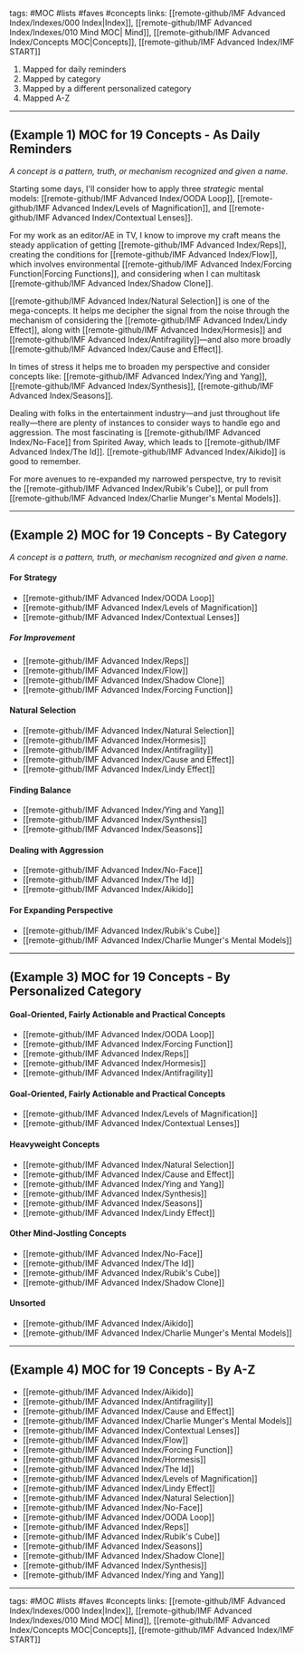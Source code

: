 tags: #MOC #lists #faves #concepts
links: [[remote-github/IMF Advanced Index/Indexes/000 Index|Index]], [[remote-github/IMF Advanced Index/Indexes/010 Mind MOC| Mind]], [[remote-github/IMF Advanced Index/Concepts MOC|Concepts]], [[remote-github/IMF Advanced Index/IMF START]]

1. Mapped for daily reminders
2. Mapped by category
3. Mapped by a different personalized category
4. Mapped A-Z

---
## (Example 1) MOC for 19 Concepts - As Daily Reminders
*A concept is a pattern, truth, or mechanism recognized and given a name.*

Starting some days, I'll consider how to apply three *strategic* mental models: [[remote-github/IMF Advanced Index/OODA Loop]], [[remote-github/IMF Advanced Index/Levels of Magnification]], and [[remote-github/IMF Advanced Index/Contextual Lenses]].

For my work as an editor/AE in TV, I know to improve my craft means the steady application of getting [[remote-github/IMF Advanced Index/Reps]], creating the conditions for [[remote-github/IMF Advanced Index/Flow]], which involves environmental  [[remote-github/IMF Advanced Index/Forcing Function|Forcing Functions]], and considering when I can multitask [[remote-github/IMF Advanced Index/Shadow Clone]]. 


[[remote-github/IMF Advanced Index/Natural Selection]] is one of the mega-concepts. It helps me decipher the signal from the noise through the mechanism of considering the [[remote-github/IMF Advanced Index/Lindy Effect]], along with [[remote-github/IMF Advanced Index/Hormesis]] and [[remote-github/IMF Advanced Index/Antifragility]]—and also more broadly [[remote-github/IMF Advanced Index/Cause and Effect]].

In times of stress it helps me to broaden my perspective and consider concepts like: [[remote-github/IMF Advanced Index/Ying and Yang]], [[remote-github/IMF Advanced Index/Synthesis]], [[remote-github/IMF Advanced Index/Seasons]].

Dealing with folks in the entertainment industry—and just throughout life really—there are plenty of instances to consider ways to handle ego and aggression. The most fascinating is [[remote-github/IMF Advanced Index/No-Face]] from Spirited Away, which leads to [[remote-github/IMF Advanced Index/The Id]]. [[remote-github/IMF Advanced Index/Aikido]] is good to remember.

For more avenues to re-expanded my narrowed perspectve, try to revisit the [[remote-github/IMF Advanced Index/Rubik's Cube]], or pull from [[remote-github/IMF Advanced Index/Charlie Munger's Mental Models]].


---
## (Example 2) MOC for 19 Concepts - By Category 
*A concept is a pattern, truth, or mechanism recognized and given a name.*

#### For Strategy
- [[remote-github/IMF Advanced Index/OODA Loop]]
- [[remote-github/IMF Advanced Index/Levels of Magnification]]  
- [[remote-github/IMF Advanced Index/Contextual Lenses]]

##### For Improvement
- [[remote-github/IMF Advanced Index/Reps]] 
- [[remote-github/IMF Advanced Index/Flow]]
- [[remote-github/IMF Advanced Index/Shadow Clone]]
- [[remote-github/IMF Advanced Index/Forcing Function]] 

#### Natural Selection
- [[remote-github/IMF Advanced Index/Natural Selection]]
- [[remote-github/IMF Advanced Index/Hormesis]]
- [[remote-github/IMF Advanced Index/Antifragility]]
- [[remote-github/IMF Advanced Index/Cause and Effect]]
- [[remote-github/IMF Advanced Index/Lindy Effect]] 

#### Finding Balance
- [[remote-github/IMF Advanced Index/Ying and Yang]]
- [[remote-github/IMF Advanced Index/Synthesis]]
- [[remote-github/IMF Advanced Index/Seasons]]

#### Dealing with Aggression
- [[remote-github/IMF Advanced Index/No-Face]]
- [[remote-github/IMF Advanced Index/The Id]]
- [[remote-github/IMF Advanced Index/Aikido]] 

#### For Expanding Perspective
- [[remote-github/IMF Advanced Index/Rubik's Cube]]
- [[remote-github/IMF Advanced Index/Charlie Munger's Mental Models]]

---
## (Example 3) MOC for 19 Concepts - By Personalized Category 

#### Goal-Oriented, Fairly Actionable and Practical Concepts
- [[remote-github/IMF Advanced Index/OODA Loop]]
- [[remote-github/IMF Advanced Index/Forcing Function]] 
- [[remote-github/IMF Advanced Index/Reps]] 
- [[remote-github/IMF Advanced Index/Hormesis]]
- [[remote-github/IMF Advanced Index/Antifragility]]

#### Goal-Oriented, Fairly Actionable and Practical Concepts
- [[remote-github/IMF Advanced Index/Levels of Magnification]]  
- [[remote-github/IMF Advanced Index/Contextual Lenses]]

#### Heavyweight Concepts
- [[remote-github/IMF Advanced Index/Natural Selection]]
- [[remote-github/IMF Advanced Index/Cause and Effect]]
- [[remote-github/IMF Advanced Index/Ying and Yang]]
- [[remote-github/IMF Advanced Index/Synthesis]]
- [[remote-github/IMF Advanced Index/Seasons]]
- [[remote-github/IMF Advanced Index/Lindy Effect]] 

#### Other Mind-Jostling Concepts
- [[remote-github/IMF Advanced Index/No-Face]]
- [[remote-github/IMF Advanced Index/The Id]]
- [[remote-github/IMF Advanced Index/Rubik's Cube]]
- [[remote-github/IMF Advanced Index/Shadow Clone]]

#### Unsorted
- [[remote-github/IMF Advanced Index/Aikido]] 
- [[remote-github/IMF Advanced Index/Charlie Munger's Mental Models]]

---
## (Example 4) MOC for 19 Concepts - By A-Z
- [[remote-github/IMF Advanced Index/Aikido]] 
- [[remote-github/IMF Advanced Index/Antifragility]]
- [[remote-github/IMF Advanced Index/Cause and Effect]]
- [[remote-github/IMF Advanced Index/Charlie Munger's Mental Models]]
- [[remote-github/IMF Advanced Index/Contextual Lenses]]
- [[remote-github/IMF Advanced Index/Flow]]
- [[remote-github/IMF Advanced Index/Forcing Function]] 
- [[remote-github/IMF Advanced Index/Hormesis]]
- [[remote-github/IMF Advanced Index/The Id]]
- [[remote-github/IMF Advanced Index/Levels of Magnification]]  
- [[remote-github/IMF Advanced Index/Lindy Effect]] 
- [[remote-github/IMF Advanced Index/Natural Selection]]
- [[remote-github/IMF Advanced Index/No-Face]]
- [[remote-github/IMF Advanced Index/OODA Loop]]
- [[remote-github/IMF Advanced Index/Reps]] 
- [[remote-github/IMF Advanced Index/Rubik's Cube]]
- [[remote-github/IMF Advanced Index/Seasons]]
- [[remote-github/IMF Advanced Index/Shadow Clone]]
- [[remote-github/IMF Advanced Index/Synthesis]]
- [[remote-github/IMF Advanced Index/Ying and Yang]]

---
tags: #MOC #lists #faves #concepts
links: [[remote-github/IMF Advanced Index/Indexes/000 Index|Index]], [[remote-github/IMF Advanced Index/Indexes/010 Mind MOC| Mind]], [[remote-github/IMF Advanced Index/Concepts MOC|Concepts]], [[remote-github/IMF Advanced Index/IMF START]]